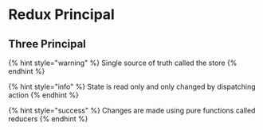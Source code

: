 # Redux Principal

## Three Principal

{% hint style="warning" %}
Single source of truth called the store
{% endhint %}

{% hint style="info" %}
State is read only and only changed by dispatching action
{% endhint %}

{% hint style="success" %}
Changes are made using pure functions called reducers
{% endhint %}

